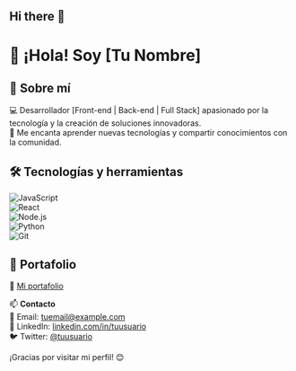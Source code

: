 ## Hi there 👋

# 👋 ¡Hola! Soy [Tu Nombre]  

## 🚀 Sobre mí  
💻 Desarrollador [Front-end | Back-end | Full Stack] apasionado por la tecnología y la creación de soluciones innovadoras.  
🎯 Me encanta aprender nuevas tecnologías y compartir conocimientos con la comunidad.  

## 🛠️ Tecnologías y herramientas  
![JavaScript](https://img.shields.io/badge/JavaScript-F7DF1E?style=for-the-badge&logo=javascript&logoColor=black)  
![React](https://img.shields.io/badge/React-61DAFB?style=for-the-badge&logo=react&logoColor=black)  
![Node.js](https://img.shields.io/badge/Node.js-339933?style=for-the-badge&logo=nodedotjs&logoColor=white)  
![Python](https://img.shields.io/badge/Python-3776AB?style=for-the-badge&logo=python&logoColor=white)  
![Git](https://img.shields.io/badge/Git-F05032?style=for-the-badge&logo=git&logoColor=white)  

## 📂 Portafolio  
🔗 [Mi portafolio](https://tuportafolio.com)  

📫 **Contacto**  
📧 Email: [tuemail@example.com](mailto:tuemail@example.com)  
💼 LinkedIn: [linkedin.com/in/tuusuario](https://linkedin.com/in/tuusuario)  
🐦 Twitter: [@tuusuario](https://twitter.com/tuusuario)  

¡Gracias por visitar mi perfil! 😊

